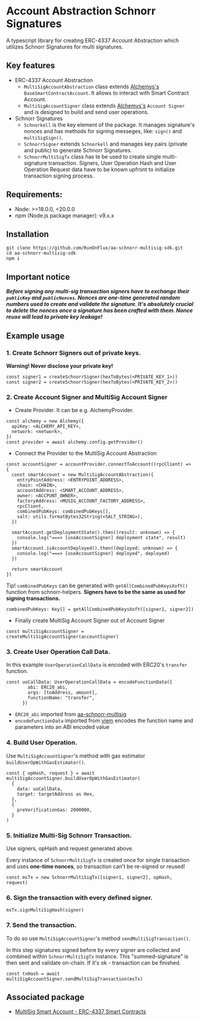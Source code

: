 # Account Abstraction Schnorr Signatures
A typescript library for creating ERC-4337 Account Abstraction which utilizes Schnorr Signatures for multi signatures.


## Key features
* ERC-4337 Account Abstraction
  * `MultiSigAccountAbstraction` class extends [Alchemys's](https://github.com/alchemyplatform/aa-sdk/tree/main/packages/core) `BaseSmartContractAccount`. It allows to interact with Smart Contract Account.
  * `MultiSigAccountSigner` class extends [Alchemys's](https://github.com/alchemyplatform/aa-sdk/tree/main/packages/ethers) `Account Signer` and is designed to build and send user operations.
* Schnorr Signatures
  * `Schnorkell` is the key element of the package. It manages signature's nonces and has methods for signing messeges, like: `sign()` and `multiSigSign()`.
  * `SchnorrSigner` extends `Schnorkell` and manages key pairs (private and public) to generate Schnorr Signatures.
  * `SchnorrMultiSigTx` class has te be used to create single multi-signature transaction. Signers, User Operation Hash and User Operation Request data have to be known upfront to initialize transaction signing process.

## Requirements:

* Node: >=18.0.0, <20.0.0
* npm (Node.js package manager): v9.x.x

## Installation

```
git clone https://github.com/RunOnFlux/aa-schnorr-multisig-sdk.git
cd aa-schnorr-multisig-sdk
npm i
```


## Important notice

***Before signing any multi-sig transaction signers have to exchange their `publicKey` and `publicNonces`. Nonces are one-time generated random numbers used to create and validate the signature. It's absolutely crucial to delete the nonces once a signature has been crafted with them. Nonce reuse will lead to private key leakage!***

## Example usage
### 1. Create Schnorr Signers out of private keys. 
**Warning! Never disclose your private key!**
```
const signer1 = createSchnorrSigner(hexToBytes(<PRIVATE_KEY_1>))
const signer2 = createSchnorrSigner(hexToBytes(<PRIVATE_KEY_2>))
```

### 2. Create Account Signer and MultiSig Account Signer 
- Create Provider. It can be e.g. AlchemyProvider.
```
const alchemy = new Alchemy({
  apiKey: <ALCHEMY_API_KEY>,
  network: <network>,
})
const provider = await alchemy.config.getProvider()
```
- Connect the Provider to the MultiSig Account Abstraction
```
const accountSigner = accountProvider.connectToAccount((rpcClient) => {
  const smartAccount = new MultiSigAccountAbstraction({
    entryPointAddress: <ENTRYPOINT_ADDRESS>,
    chain: <CHAIN>,
    accountAddress: <SMART_ACCOUNT_ADDRESS>,
    owner: <ACCPUNT_OWNER>,
    factoryAddress: <MUSIG_ACCOUNT_FACTORY_ADDRESS>,
    rpcClient,
    combinedPubKeys: combinedPubKeys[],
    salt: utils.formatBytes32String(<SALT_STRING>),
  })

  smartAccount.getDeploymentState().then((result: unknown) => {
    console.log("===> [useAccountSigner] deployment state", result)
  })
  smartAccount.isAccountDeployed().then((deployed: unknown) => {
    console.log("===> [useAccountSigner] deployed", deployed)
  })

  return smartAccount
})
```
Tip! `combinedPubKeys` can be generated with `getAllCombinedPubKeysXofY()` function from schnorr-helpers. **Signers have to be the same as used for signing transactions.**

```
combinedPubKeys: Key[] = getAllCombinedPubKeysXofY([signer1, signer2])
```
- Finally create MultiSig Account Signer out of Account Signer
```
const multiSigAccountSigner = createMultiSigAccountSigner(accountSigner)
```

### 3. Create User Operation Call Data. 
In this example `UserOperationCallData` is encoded with ERC20's `transfer` function.
```
const uoCallData: UserOperationCallData = encodeFunctionData({
        abi: ERC20_abi,
        args: [toAddress, amount],
        functionName: "transfer",
      })
```

- `ERC20_abi` imported from [aa-schnorr-multisig](https://www.npmjs.com/package/aa-schnorr-multisig)
- `encodeFunctionData` imported from [viem](https://www.npmjs.com/package/viem) encodes the function name and parameters into an ABI encoded value

### 4. Build User Operation. 
Use `MultiSigAccountSigner`'s method with gas estimator `buildUserOpWithGasEstimator()`.
```
const { opHash, request } = await multiSigAccountSigner.buildUserOpWithGasEstimator(
  {
    data: uoCallData,
    target: targetAddress as Hex,
  },
  {
    preVerificationGas: 2000000,
  }
)
```

### 5. Initialize Multi-Sig Schnorr Transaction.
Use signers, opHash and request generated above.

Every instance of `SchnorrMultiSigTx` is created once for single transaction and uses **one-time nonces**, so transaction can't be re-signed or reused! 
```
const msTx = new SchnorrMultiSigTx([signer1, signer2], opHash, request)
```

### 6. Sign the transaction with every defined signer.
```
msTx.signMultiSigHash(signer)
```

### 7. Send the transaction.
To do so use `MultiSigAccountSigner`'s method `sendMultiSigTransaction()`.

In this step signatures signed before by every signer are collected and combined within `SchnorrMultiSigTx` instance. This "summed-signature" is then sent and validate on-chain. If it's ok - transaction can be finished.
```
const txHash = await multiSigAccountSigner.sendMultiSigTransaction(msTx)
```

## Associated package
* [MultiSig Smart Account - ERC-4337 Smart Contracts](https://www.npmjs.com/package/aa-schnorr-multisig)